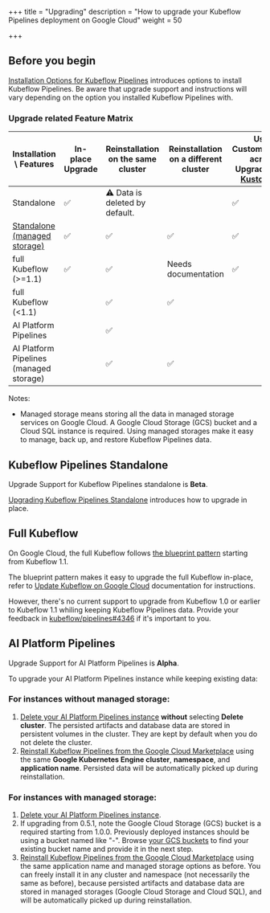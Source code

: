+++
title = "Upgrading"
description = "How to upgrade your Kubeflow Pipelines deployment on Google Cloud"
weight = 50
                    
+++

## Before you begin

[Installation Options for Kubeflow Pipelines](/docs/pipelines/installation/overview/) introduces options to install Kubeflow Pipelines. Be aware that upgrade support and instructions will vary depending on the option you installed Kubeflow Pipelines with.

### Upgrade related Feature Matrix

| Installation \ Features                 | In-place Upgrade | Reinstallation on the same cluster | Reinstallation on a different cluster | User Customizations across Upgrades (via [Kustomize](https://kustomize.io/)) |
|-----------------------------------------|------------------|------------------------------------|---------------------------------------|------------------------------------------------------------------------------------|
| Standalone                              | ✅                | ⚠️ Data is deleted by default.      |                                       | ✅                                                                                  |
| [Standalone (managed storage)](https://github.com/kubeflow/pipelines/tree/master/manifests/kustomize/env/gcp)            | ✅                | ✅                                  | ✅                                     | ✅                                                                                  |
| full Kubeflow (>=1.1)                   | ✅                | ✅                                  | Needs documentation                   | ✅                                                                                  |
| full Kubeflow (<1.1)                    |                  | ✅                                  | ✅                                     |                                                                                    |
| AI Platform Pipelines                   |                  | ✅                                  |                                       |                                                                                    |
| AI Platform Pipelines (managed storage) |                  | ✅                                  | ✅                                     |                                                                                    |

Notes:
* Managed storage means storing all the data in managed storage services on Google Cloud. A Google Cloud Storage (GCS) bucket and a Cloud SQL instance is required. Using managed storages make it easy to manage, back up, and restore Kubeflow Pipelines data.

## Kubeflow Pipelines Standalone

Upgrade Support for Kubeflow Pipelines standalone is **Beta**.

[Upgrading Kubeflow Pipelines Standalone](/docs/pipelines/installation/standalone-deployment/#upgrading-kubeflow-pipelines) introduces how to upgrade in place.

## Full Kubeflow

On Google Cloud, the full Kubeflow follows [the blueprint pattern](https://googlecontainertools.github.io/kpt/guides/producer/blueprint/) starting from Kubeflow 1.1.

The blueprint pattern makes it easy to upgrade the full Kubeflow in-place, refer to [Update Kubeflow on Google Cloud](docs/gke/deploy/deploy-cli/#update-kubeflow) documentation for instructions.

However, there's no current support to upgrade from Kubeflow 1.0 or earlier to Kubeflow 1.1 whiling keeping Kubeflow Pipelines data. Provide your feedback in [kubeflow/pipelines#4346](https://github.com/kubeflow/pipelines/issues/4346) if it's important to you.

## AI Platform Pipelines

Upgrade Support for AI Platform Pipelines is **Alpha**.

To upgrade your AI Platform Pipelines instance while keeping existing data:

### For instances **without** managed storage:

1. [Delete your AI Platform Pipelines instance](https://cloud.google.com/ai-platform/pipelines/docs/getting-started#clean_up) **without** selecting **Delete cluster**. The persisted artifacts and database data are stored in persistent volumes in the cluster. They are kept by default when you do not delete the cluster.
1. [Reinstall Kubeflow Pipelines from the Google Cloud Marketplace](https://console.cloud.google.com/marketplace/details/google-cloud-ai-platform/kubeflow-pipelines) using the same **Google Kubernetes Engine cluster**, **namespace**, and **application name**. Persisted data will be automatically picked up during reinstallation.

### For instances with managed storage:

1. [Delete your AI Platform Pipelines instance](https://cloud.google.com/ai-platform/pipelines/docs/getting-started#clean_up).
1. If upgrading from 0.5.1, note the Google Cloud Storage (GCS) bucket is a required starting from 1.0.0. Previously deployed instances should be using a bucket named like "<cloudsql instance connection name>-<database prefix or instance name>". Browse [your GCS buckets](https://console.cloud.google.com/storage/browser) to find your existing bucket name and provide it in the next step.
1. [Reinstall Kubeflow Pipelines from the Google Cloud Marketplace](https://console.cloud.google.com/marketplace/details/google-cloud-ai-platform/kubeflow-pipelines) using the same application name and managed storage options as before. You can freely install it in any cluster and namespace (not necessarily the same as before), because persisted artifacts and database data are stored in managed storages (Google Cloud Storage and Cloud SQL), and will be automatically picked up during reinstallation.
